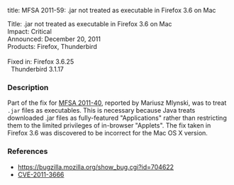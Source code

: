 title: MFSA 2011-59: .jar not treated as executable in Firefox 3.6 on Mac

<p>
<span class="label">Title:</span>      .jar not treated as executable in Firefox 3.6 on Mac<br/>
<span class="label">Impact:</span>     Critical<br/>
<span class="label">Announced:</span>  December 20, 2011<br/>
<span class="label">Products:</span>   Firefox, Thunderbird<br/>
<br/>
<span class="label">Fixed in:</span>   Firefox 3.6.25<br/>
<span class="label">&#160;</span>      Thunderbird 3.1.17<br/>
</p>


<h3>Description</h3>

<p>Part of the fix for <a href="http://www.mozilla.org/security/announce/2011/mfsa2011-40.html">
MFSA 2011-40</a>, reported by Mariusz Mlynski, was to treat <code>.jar</code>
files as executables. This is necessary because Java treats downloaded .jar
files as fully-featured "Applications" rather than restricting them to the
limited privileges of in-browser "Applets". The fix taken in Firefox 3.6
was discovered to be incorrect for the Mac OS X version.
</p>


<h3>References</h3>

<ul>
  <li><a href="https://bugzilla.mozilla.org/show_bug.cgi?id=704622">
      https://bugzilla.mozilla.org/show_bug.cgi?id=704622</a></li>
  <li><a href="http://cve.mitre.org/cgi-bin/cvename.cgi?name=CVE-2011-3666" class="ex-ref">CVE-2011-3666</a></li>
</ul>



